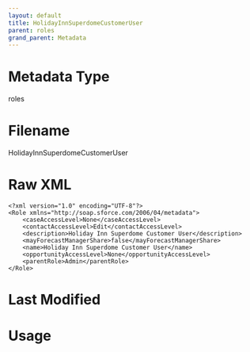 ```yaml
---
layout: default
title: HolidayInnSuperdomeCustomerUser
parent: roles
grand_parent: Metadata
---
```

# Metadata Type
roles


# Filename 
HolidayInnSuperdomeCustomerUser


# Raw XML
```
<?xml version="1.0" encoding="UTF-8"?>
<Role xmlns="http://soap.sforce.com/2006/04/metadata">
    <caseAccessLevel>None</caseAccessLevel>
    <contactAccessLevel>Edit</contactAccessLevel>
    <description>Holiday Inn Superdome Customer User</description>
    <mayForecastManagerShare>false</mayForecastManagerShare>
    <name>Holiday Inn Superdome Customer User</name>
    <opportunityAccessLevel>None</opportunityAccessLevel>
    <parentRole>Admin</parentRole>
</Role>
```


# Last Modified


# Usage
